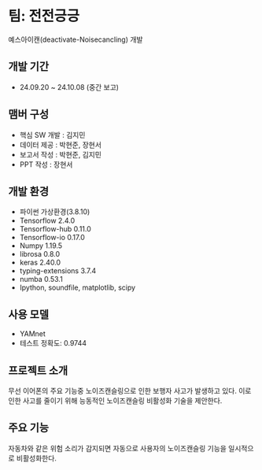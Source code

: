 # 팀: 전전긍긍
예스아이캔(deactivate-Noisecancling) 개발

## 개발 기간
- 24.09.20 ~ 24.10.08 (중간 보고)

## 맴버 구성
- 핵심 SW 개발 : 김지민
- 데이터 제공 : 박현준, 장현서
- 보고서 작성 : 박현준, 김지민
- PPT 작성 : 장현서

## 개발 환경
- 파이썬 가상환경(3.8.10)
- Tensorflow 2.4.0
- Tensorflow-hub 0.11.0
- Tensorflow-io 0.17.0
- Numpy 1.19.5
- librosa 0.8.0
- keras 2.40.0
- typing-extensions 3.7.4
- numba 0.53.1
- Ipython, soundfile, matplotlib, scipy

## 사용 모델
- YAMnet
- 테스트 정확도: 0.9744

## 프로젝트 소개
무선 이어폰의 주요 기능중 노이즈캔슬링으로 인한 보행자 사고가 발생하고 있다.
이로 인한 사고를 줄이기 위해 능동적인 노이즈캔슬링 비활성화 기술을 제안한다.

## 주요 기능
자동차와 같은 위험 소리가 감지되면 자동으로 사용자의 노이즈캔슬링 기능을 일시적으로 비활성화한다.

